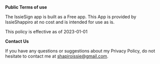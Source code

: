 **Public Terms of use**

The IssieSign app is built as a Free app. This App is provided by IssieShappiro at no cost and is intended for use as is.


This policy is effective as of 2023-01-01

**Contact Us**

If you have any questions or suggestions about my Privacy Policy, do not hesitate to contact me at shapiroissie@gmail.com.
